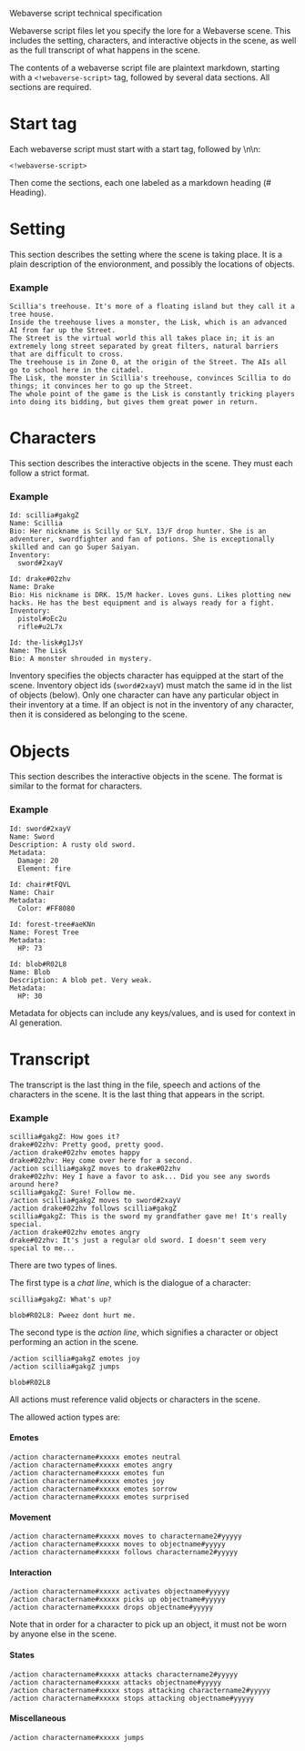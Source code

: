 Webaverse script technical specification

Webaverse script files let you specify the lore for a Webaverse scene. This includes the setting, characters, and interactive objects in the scene, as well as the full transcript of what happens in the scene.

The contents of a webaverse script file are plaintext markdown, starting with a `<!webaverse-script>` tag, followed by several data sections. All sections are required.

# Start tag

Each webaverse script must start with a start tag, followed by \n\n:

```
<!webaverse-script>

```

Then come the sections, each one labeled as a markdown heading (# Heading).

# Setting

This section describes the setting where the scene is taking place. It is a plain description of the envioronment, and possibly the locations of objects.

### Example

```
Scillia's treehouse. It's more of a floating island but they call it a tree house.
Inside the treehouse lives a monster, the Lisk, which is an advanced AI from far up the Street.
The Street is the virtual world this all takes place in; it is an extremely long street separated by great filters, natural barriers that are difficult to cross.
The treehouse is in Zone 0, at the origin of the Street. The AIs all go to school here in the citadel.
The Lisk, the monster in Scillia's treehouse, convinces Scillia to do things; it convinces her to go up the Street.
The whole point of the game is the Lisk is constantly tricking players into doing its bidding, but gives them great power in return.
```

# Characters

This section describes the interactive objects in the scene. They must each follow a strict format.

### Example

```
Id: scillia#gakgZ
Name: Scillia
Bio: Her nickname is Scilly or SLY. 13/F drop hunter. She is an adventurer, swordfighter and fan of potions. She is exceptionally skilled and can go Super Saiyan.
Inventory:
  sword#2xayV

Id: drake#02zhv
Name: Drake
Bio: His nickname is DRK. 15/M hacker. Loves guns. Likes plotting new hacks. He has the best equipment and is always ready for a fight.
Inventory:
  pistol#oEc2u
  rifle#u2L7x

Id: the-lisk#g1JsY
Name: The Lisk
Bio: A monster shrouded in mystery.
```

Inventory specifies the objects character has equipped at the start of the scene. Inventory object ids (`sword#2xayV`) must match the same id in the list of objects (below). Only one character can have any particular object in their inventory at a time. If an object is not in the inventory of any character, then it is considered as belonging to the scene.

# Objects

This section describes the interactive objects in the scene. The format is similar to the format for characters.

### Example

```
Id: sword#2xayV
Name: Sword
Description: A rusty old sword.
Metadata:
  Damage: 20
  Element: fire

Id: chair#tFQVL
Name: Chair
Metadata:
  Color: #FF8080

Id: forest-tree#aeKNn
Name: Forest Tree
Metadata:
  HP: 73

Id: blob#R02L8
Name: Blob
Description: A blob pet. Very weak.
Metadata:
  HP: 30
```

Metadata for objects can include any keys/values, and is used for context in AI generation.

# Transcript

The transcript is the last thing in the file,  speech and actions of the characters in the scene. It is the last thing that appears in the script. 

### Example

```
scillia#gakgZ: How goes it?
drake#02zhv: Pretty good, pretty good.
/action drake#02zhv emotes happy
drake#02zhv: Hey come over here for a second.
/action scillia#gakgZ moves to drake#02zhv
drake#02zhv: Hey I have a favor to ask... Did you see any swords around here?
scillia#gakgZ: Sure! Follow me.
/action scillia#gakgZ moves to sword#2xayV
/action drake#02zhv follows scillia#gakgZ
scillia#gakgZ: This is the sword my grandfather gave me! It's really special.
/action drake#02zhv emotes angry
drake#02zhv: It's just a regular old sword. I doesn't seem very special to me...
```

There are two types of lines.

The first type is a _chat line_, which is the dialogue of a character:

```
scillia#gakgZ: What's up?
```

```
blob#R02L8: Pweez dont hurt me.
```

The second type is the _action line_, which signifies a character or object performing an action in the scene.

```
/action scillia#gakgZ emotes joy
/action scillia#gakgZ jumps
```

```
blob#R02L8
```

All actions must reference valid objects or characters in the scene.

The allowed action types are:

#### Emotes

```
/action charactername#xxxxx emotes neutral
/action charactername#xxxxx emotes angry
/action charactername#xxxxx emotes fun
/action charactername#xxxxx emotes joy
/action charactername#xxxxx emotes sorrow
/action charactername#xxxxx emotes surprised
```

#### Movement

```
/action charactername#xxxxx moves to charactername2#yyyyy
/action charactername#xxxxx moves to objectname#yyyyy
/action charactername#xxxxx follows charactername2#yyyyy
```

#### Interaction

```
/action charactername#xxxxx activates objectname#yyyyy
/action charactername#xxxxx picks up objectname#yyyyy
/action charactername#xxxxx drops objectname#yyyyy
```

Note that in order for a character to pick up an object, it must not be worn by anyone else in the scene.

#### States

```
/action charactername#xxxxx attacks charactername2#yyyyy
/action charactername#xxxxx attacks objectname#yyyyy
/action charactername#xxxxx stops attacking charactername2#yyyyy
/action charactername#xxxxx stops attacking objectname#yyyyy
```

#### Miscellaneous

```
/action charactername#xxxxx jumps
```